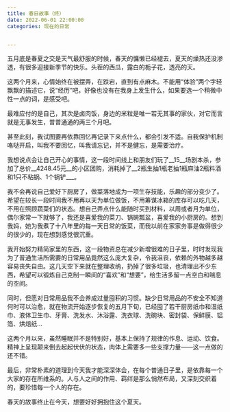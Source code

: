 ```yaml
---
title: 春日故事（终）
date: 2022-06-01 22:00:00
categories: 现在的日常


---
```


五月底是春夏之交是天气最舒服的时候，春天的慵懒已经褪去，夏天的燥热还没渗透，有很多迎接新季节的快乐。头茬的西瓜，露白的栀子花，透亮的天。

这两个月来，心情始终在被摆弄，在跌宕，直到有点麻木。不能用“体验”两个字轻飘飘的描述它，说“经历”吧，好像也没有在我身上发生什么，如果要选一个稍微中性一点的词，是感受吧。

最难应付的是自己，其次是卤肉饭，身边的米粒是唯一若无其事的家伙，对它而言就是无事发生，普普通通的两三个月吧。

甚至此刻，我试图要再依靠回忆再记录下来点什么，都会引发不适。自我保护机制咯哒开启，叫我不要回忆，叫我请忘记，并不是健忘，是需要治疗。

我想说点会让自己开心的事情，这一段时间线上和朋友们玩了__15__场剧本杀，参加了总价__4248.45元__的小区团购，消耗掉了__2瓶生抽1瓶老抽1瓶麻油2瓶料酒和1只不粘锅、1个锅铲___。

我不会再说自己爱好下厨房了，做菜落地成为一项生存技能，乐趣的部分变少了。希望在较长一段时间我不用再以天为单位做饭，不用筹谋冰箱的库存可以吃几天，不用在照顾蔬菜们的状态。想自己弄点什么能随时买到材料，以周或者月为单位，偶尔家常一下就够了，我还是喜爱我的菜刀、锅碗瓢盆，喜爱我的小厨房的。想到我妈，她为我煮了十八年里的每一天日常的饭菜，而我以前在家家务事是做得很少的很少的，现在想到感觉很沉重。

我开始努力精简家里的东西，这一段物资总在减少新增很难的日子里，时时发现我为了普通生活所需要的日常用品竟然这么庞大复杂，令我沮丧，依赖的外物越多越容易丧失自由。这几天空下来就在整理收纳，扔掉了很多垃圾，也清理出不少东西，希望可以锻炼自己克制一瞬间的“喜欢”和“想要”，给生活多留一点空白和喘息的空间。

同时，但愿对日常用品我不会养成过量囤积的习惯。缺少日常用品的不安全不知道何时可以治愈，就在物流开始逐步恢复的五月下旬，已经囤了若干厨房纸巾和湿纸巾、液体卫生巾、牙膏、洗发水、沐浴露、洗衣球、洗碗块、密封袋、保鲜膜、铝箔、烘焙纸…

这两个月以来，虽然睡眠并不是特别好，基本上保持了规律的作息、运动、饮食。精神上呈现颠来倒去起起伏伏的状态，肉体上需要多一些支撑力量——这一点做的还不错。

最后，非常朴素的道理到今天我才能深深体会，在每个普通日子里，是依靠每一个大家的存在所维系的。人与人之间的作用、羁绊是那么悄然布局，又深刻交织着的，要珍惜每一个人的存在。

春天的故事终止在今天，想要好好拥抱住这个夏天。
